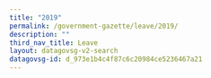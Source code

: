 ```yaml
---
title: "2019"
permalink: /government-gazette/leave/2019/
description: ""
third_nav_title: Leave
layout: datagovsg-v2-search
datagovsg-id: d_973e1b4c4f87c6c20984ce5236467a21
---
```

